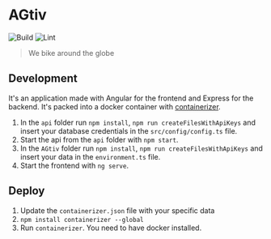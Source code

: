 # AGtiv
![Build](https://github.com/multimediaAG/AGtiv/workflows/Build/badge.svg)
![Lint](https://github.com/multimediaAG/AGtiv/workflows/Lint/badge.svg)
> We bike around the globe

## Development
It's an application made with Angular for the frontend and Express for the backend. It's packed into a docker container with [containerizer](https://github.com/hrueger/containerizer).

1. In the `api` folder run `npm install`, `npm run createFilesWithApiKeys` and insert your database credentials in the `src/config/config.ts` file.
1. Start the api from the `api` folder with `npm start`.
1. In the `AGtiv` folder run `npm install`, `npm run createFilesWithApiKeys` and insert your data in the `environment.ts` file.
1. Start the frontend with `ng serve`.

## Deploy
1. Update the `containerizer.json` file with your specific data
1. `npm install containerizer --global`
1. Run `containerizer`. You need to have docker installed.